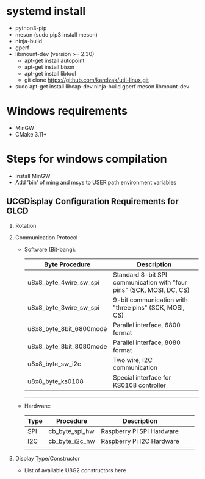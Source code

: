 # systemd install
- python3-pip
- meson (sudo pip3 install meson)
- ninja-build
- gperf
- libmount-dev (version >= 2.30)
 	- apt-get install autopoint
	- apt-get install bison
	- apt-get install libtool
	- git clone https://github.com/karelzak/util-linux.git
- sudo apt-get install libcap-dev ninja-build gperf meson libmount-dev


# Windows requirements
- MinGW
- CMake 3.11+


# Steps for windows compilation
- Install MinGW 
- Add 'bin' of ming and msys to USER path environment variables 

UCGDisplay Configuration Requirements for GLCD
--------------------------------------------------------------------------------------------------------------------------------
1. Rotation
2. Communication Protocol

	- Software (Bit-bang):

        | Byte Procedure | Description  |
        |---|---|
        | u8x8_byte_4wire_sw_spi | Standard 8-bit SPI communication with "four pins" (SCK, MOSI, DC, CS) | 
        | u8x8_byte_3wire_sw_spi | 9-bit communication with "three pins" (SCK, MOSI, CS) | 
        | u8x8_byte_8bit_6800mode | Parallel interface, 6800 format |  
        | u8x8_byte_8bit_8080mode | Parallel interface, 8080 format  | 
        | u8x8_byte_sw_i2c | Two wire, I2C communication | 
        | u8x8_byte_ks0108 | Special interface for KS0108 controller | 
        -------------------------------------------------------------------------------------------------

	- Hardware: 
	
        | Type | Procedure      | Description               |   |   |
        |------|----------------|---------------------------|---|---|
        | SPI  | cb_byte_spi_hw | Raspberry Pi SPI Hardware |   |   |
        | I2C  | cb_byte_i2c_hw | Raspberry Pi I2C Hardware |   |   |
        |      |                |                           |   |   |
		
3. Display Type/Constructor
	- List of available U8G2 constructors here